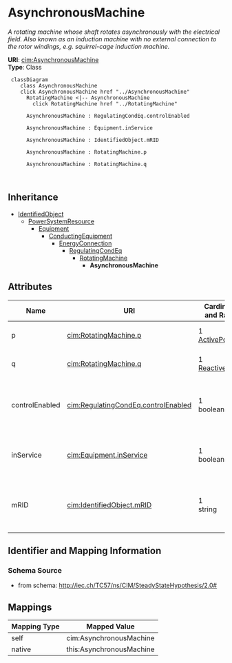 # AsynchronousMachine


_A rotating machine whose shaft rotates asynchronously with the electrical field.  Also known as an induction machine with no external connection to the rotor windings, e.g. squirrel-cage induction machine._





**URI**: [cim:AsynchronousMachine](http://iec.ch/TC57/CIM100#AsynchronousMachine)<br />
**Type**: Class




```mermaid
 classDiagram
    class AsynchronousMachine
    click AsynchronousMachine href "../AsynchronousMachine"
      RotatingMachine <|-- AsynchronousMachine
        click RotatingMachine href "../RotatingMachine"
      
      AsynchronousMachine : RegulatingCondEq.controlEnabled
        
      AsynchronousMachine : Equipment.inService
        
      AsynchronousMachine : IdentifiedObject.mRID
        
      AsynchronousMachine : RotatingMachine.p
        
      AsynchronousMachine : RotatingMachine.q
        
      
```





## Inheritance
* [IdentifiedObject](IdentifiedObject.md)
    * [PowerSystemResource](PowerSystemResource.md)
        * [Equipment](Equipment.md)
            * [ConductingEquipment](ConductingEquipment.md)
                * [EnergyConnection](EnergyConnection.md)
                    * [RegulatingCondEq](RegulatingCondEq.md)
                        * [RotatingMachine](RotatingMachine.md)
                            * **AsynchronousMachine**



## Attributes


| Name | URI | Cardinality and Range | Description | Inheritance |
| ---  | --- | --- | --- | --- |
| p | [cim:RotatingMachine.p](http://iec.ch/TC57/CIM100#RotatingMachine.p) | 1 <br />  [ActivePower](ActivePower.md)  | Active power injection | [RotatingMachine](RotatingMachine.md) |
| q | [cim:RotatingMachine.q](http://iec.ch/TC57/CIM100#RotatingMachine.q) | 1 <br />  [ReactivePower](ReactivePower.md)  | Reactive power injection | [RotatingMachine](RotatingMachine.md) |
| controlEnabled | [cim:RegulatingCondEq.controlEnabled](http://iec.ch/TC57/CIM100#RegulatingCondEq.controlEnabled) | 1 <br />  boolean  | Specifies the regulation status of the equipment | [RegulatingCondEq](RegulatingCondEq.md) |
| inService | [cim:Equipment.inService](http://iec.ch/TC57/CIM100#Equipment.inService) | 1 <br />  boolean  | Specifies the availability of the equipment | [Equipment](Equipment.md) |
| mRID | [cim:IdentifiedObject.mRID](http://iec.ch/TC57/CIM100#IdentifiedObject.mRID) | 1 <br />  string  | Master resource identifier issued by a model authority | [IdentifiedObject](IdentifiedObject.md) |









## Identifier and Mapping Information







### Schema Source


* from schema: http://iec.ch/TC57/ns/CIM/SteadyStateHypothesis/2.0#





## Mappings

| Mapping Type | Mapped Value |
| ---  | ---  |
| self | cim:AsynchronousMachine |
| native | this:AsynchronousMachine |




